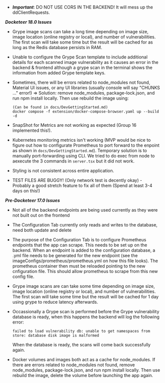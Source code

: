 * ***Important***: DO NOT USE CORS IN THE BACKEND! It will mess up the ddClientRequests. 


***Docketeer 18.0 Issues***
* Grype image scans can take a long time depending on image size, image location (online registry or local), and number of vulnerabilities. The first scan will take some time but the result will be cached for as long as the Redis database persists in RAM.
* Unable to configure the Grype Scan template to include additional details for each scanned image vulnerability as it causes an error in the backend & frontend although a grype scan in the terminal shows the information from added Grype template keys. 

* Sometimes, there will be errors related to node_modules not found, Material UI issues, or any UI libraries (usually console will say "CHUNKS ..." error!) => Solution: remove node_modules, package-lock.json, and run npm install locally. Then use rebuild the image using:
    ```
    (Can be found in docs/DevGettingStarted.md)
    docker compose -f extension/docker-compose-browser.yaml up --build -d
    ```
* SnapShot for Metrics are not working as expected (Group 16 implemented this!).
* Kubernetes monitoring metrics isn't working (MVP would be nice to figure out how to configurate Prometheus to port forward to the enpoint as shown in `docs/DevGettingStarted.md`). Temporary solution is to manually port-forwarding using CLI. We tried to do exec from node to aexecute the 3 commands in `server.tsx` but it did not work.
* Styling is not consistent across entire application.
* TEST FILES ARE BUGGY! (Only network test is decently okay) - Probably a good stretch feature to fix all of them (Spend at least 3-4 days on this!)



***Pre-Docketeer 17.0 Issues*** 

* Not all of the backend endpoints are being used currently as they were not built out on the frontend
* The Configuration Tab currently only reads and writes to the database, need both update and delete
* The purpose of the Configuration Tab is to configure Prometheus endpoints that the app can scrape. This needs to be set up on the backend. When an endpoint is added to the configuration database, a .yml file needs to be generated for the new endpoint (see the imageConfigs/prometheus/prometheus.yml on how this file looks). The prometheus container then must be reloaded pointing to the new cnfiguration file. This should allow prometheus to scrape from this new config file. 

* Grype image scans are can take some time depending on image size, image location (online registry or local), and number of vulnerabilities. The first scan will take some time but the result will be cached for 1 day using grype to reduce latency afterwards.
* Occassionally a Grype scan is performed before the Grype vulnerability database is ready, when this happens the backend will log the following error:
  ```
  failed to load vulnerability db: unable to get namespaces from store: database disk image is malformed
  ```
  When the database is ready, the scans will come back successfully again.
* Docker volumes and images both act as a cache for node_modules. If there are errors related to node_modules not found, remove node_modules, package-lock.json, and run npm install locally. Then use rebuild the image, delete the volume before launching the app again. 